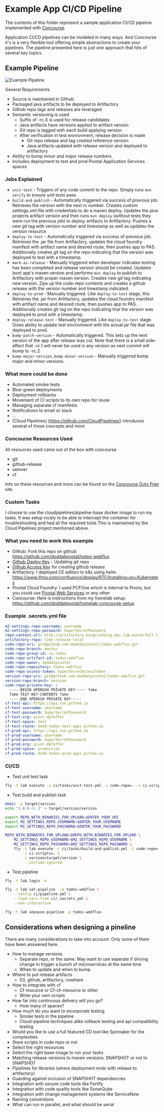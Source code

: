 # Example App CI/CD Pipeline

The contents of this folder represent a sample application CI/CD pipeline implemented 
with [Concourse](https://concourse-ci.org/).

Application CI/CD pipelines can be modeled in many ways.  And Concourse it's is a very flexible 
tool offering simple abstractions to create your pipelines.  The pipeline presented here is just one
approach that hits of several key topics.

## Example Pipeline

![Example Pipeline](example-pipeline.png)

General Requirements

- Source is maintained in Github
- Packaged java artifacts to be deployed to Artifactory
- Github repo tags and releases are leveraged
- Semantic versioning is used
    - Suffix of -rc.X is used for release candidates
    - Java artifacts have versions applied to artifact version
    - Git repo is tagged with each build applying version
    - After verification in test environment, release decision is made
        - Git repo release and tag created reference version
        - Java artifacts updated with release version and deployed to artifactory
- Ability to bump minor and major release numbers
- Includes deployment to test and prod Pivotal Application Services spaces

### Jobs Explained

- `unit-test` - Triggers of any code commit to the repo.  Simply runs `mvn verify` to ensure unit tests pass
- `build-and-publish` - Automatically triggered via success of previous job. Retrieves the version with the next rc number.  Creates custom settings.xml file with 
credentials to do a maven deploy.  Updates the java projects artifact version and then runs `mvn deploy` (without tests
 they were run the previous job) to deploy artifacts to Artifactory.  Pushes a new git tag with version number and
 timestamp as well as updates the version resource
- `deploy-to-test` - Automatically triggered via success of previous job.  Retrieves the .jar file from Artifactory, updates the cloud foundry manifest with artifact name
and desired route, then pushes app to PAS.  Additionally creates git tag on the repo indicating that the version was
deployed to test with a timestamp.
- `mark-as-release` - Manually triggered when developer indicates testing has been completed and release version should
be created.  Updates boot app's maven version and performs `mvn deploy` to publish to Artifactory with proper maven
version.  Creates new git tag indicating new version.  Zips up the code-repo contents and creates a github
release with the version number and timestamp indicated.
- `deploy-to-prod` - Manually triggered.  Like `deploy-to-test` stage, this Retrieves the .jar from Artifactory, 
updates the cloud foundry manifest with artifact name and desired route, then pushes app to PAS.  Additionally 
creates git tag on the repo indicating that the version was deployed to prod with a timestamp. 
- `deploy-release-test` - Manually triggered.  Like `deploy-to-test` stage.  Gives ability to update test environment
with the actual jar file that was deployed to prod.
- `bump-patch-version` - Automatically triggered.  This sets up the next version of the app after release was cut.
Note that there is a small side-affect that -rc.1 will never be used in any version as next commit will bump to -rc.2
- `bump-major-version`, `bump-minor-version` - Manually triggered bump major and minor versions.

### What more could be done

- Automated smoke tests
- Blue-green deployments
- Deployment rollbacks
- Movement of CI scripts to its own repo for reuse
- Managing separate cf manifests
- Notifications to email or slack
- ...
- [Cloud Pipelines] (https://github.com/CloudPipelines/) introduces several of these concepts and more
   
### Concourse Resources Used

All resources used came out of the box with concourse

- git
- github-release
- semver
- cf

Info on these resources and more can be found on the [Concourse Duty Free](https://concourse.github.io/dutyfree/) site.

### Custom Tasks

I choose to use the cloudpipelines/pipeline-base docker image to run my tasks.  It was setup nicely to be
able to intercept the container for troubleshooting and had all the required tools  This is maintained by the Cloud
Pipelines project mentioned above.

### What you need to work this example

- Github: Fork this repo on github: https://github.com/doddatpivotal/todos-webflux
- [Github Deploy Key](https://developer.github.com/v3/guides/managing-deploy-keys/#deploy-keys) - Updating git repo
- [Github Access Key](https://help.github.com/en/articles/creating-a-personal-access-token-for-the-command-line) for creating github release
- Artifactory: I deployed CE edition to k8s using helm: https://www.jfrog.com/confluence/display/RTF/Installing+on+Kubernetes
- Pivotal Cloud Foundry: I used PCFOne which is internal to Pivots, but you could use [Pivotal Web Services](https://run.pivotal.io/) or any other
- Concourse: Here is instructions from my homelab setup: https://github.com/doddatpivotal/homelab-concourse-setup

### Example .secrets.yml file

```yaml
m2-settings-repo-username: username
m2-settings-repo-password: SuperSecretPassword
repo-context-url: http://artifactory.kingslanding.pks.lab.winterfell.live/artifactory
artifactory-repo: libs-release-local
code-repo-uri: git@github.com:doddatpivotal/todos-webflux.git
code-repo-branch: master
code-repo-group-id: io.todos
code-repo-artifact-id: todos-webflux
code-repo-owner: doddatpivotal
code-repo-repository: todos-webflux
code-repo-access-token: SuperSecretAccessToken
version-repo-uri: git@github.com:doddatpivotal/todos-webflux.git
version-repo-branch: version
code-repo-private-key: |
  -----BEGIN OPENSSH PRIVATE KEY----- fake
  fake TEST-KEY-CONTENTS fake
  -----END OPENSSH PRIVATE KEY-----
cf-test-api: https://api.run.pcfone.io
cf-test-username: username
cf-test-password: SuperSecretPassword
cf-test-org: pivot-dpfeffer
cf-test-space: test
cf-test-route: dodd-todos-test.apps.pcfone.io
cf-prod-api: https://api.run.pcfone.io
cf-prod-username: username
cf-prod-password: SuperSecretPassword
cf-prod-org: pivot-dpfeffer
cf-prod-space: production
cf-prod-route: dodd-todos-prod.apps.pcfone.io
```
### CI/CD

- Test unit test task

```bash
fly -t lab execute -c ci/tasks/unit-test.yml -i code-repo=. -i ci-scripts=.
```

- Test build and publish task

```bash
mkdir -p target/version
echo "1.0.0-rc.1" > target/version/version

export REPO_WITH_BINARIES_FOR_UPLOAD=$ENTER_YOUR_URI
export M2_SETTINGS_REPO_USERNAME=$ENTER_YOUR_USERNAME
export M2_SETTINGS_REPO_PASSWORD=$ENTER_YOUR_PASSWORD

REPO_WITH_BINARIES_FOR_UPLOAD=$REPO_WITH_BINARIES_FOR_UPLOAD \
    M2_SETTINGS_REPO_USERNAME=$M2_SETTINGS_REPO_USERNAME \
    M2_SETTINGS_REPO_PASSWORD=$M2_SETTINGS_REPO_PASSWORD \
    fly -t lab execute -c ci/tasks/build-and-publish.yml -i code-repo=. \
        -i ci-scripts=. \
        -i version=target/version \
         --include-ignored
```

- Test pipeline

```bash
fly -t lab login -k

fly -t lab set-pipeline  -p todos-webflux \
    --config ci/pipeline.yml \
    --load-vars-from ci/.secrets.yml \
    --non-interactive

fly -t lab unpause-pipeline -p todos-webflux
```
 
## Considerations when designing a pineline

There are many considerations to take into account.  Only some of them have been answered here.

- How to manage versions
  - Separate repo, or the same.  May want to use seperate if driving change to trigger a bunch of microservices at the same time
  - When to update and when to bump
- Where to put release artifacts
  - S3, github, artifactory, nowhere
- How to integrate with cf
  - Cf resource or Cf-cli-resource or other
  - Write your own scripts
- How far into continuous delivery will you go?
  - How many cf spaces?
- How much do you want to incorporate testing
  - Smoke tests in the pipeline
  - Cloud-pipeline techniques alike rollback testing and api compatibility testing
- Would you like to use a full featured CD tool like Spinnaker for the complexities
- Store scripts in code repo or not
- Select the right resources
- Select the right base-image to run your tasks
- Matching release versions to maven versions: SNAPSHOT or not to SNAPSHOT
- Pipelines for libraries (where deployment ends with release to artifactory)
- Guarding against inclusion of SNAPSHOT dependencies
- Integration with secure code tools like Fortify
- Integration with code quality tools like SonarQube
- Integration with change management systems like ServiceNow
- Naming conventions
- What can run in parallel, and what should be serial




